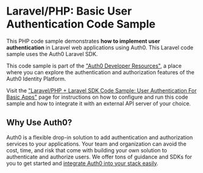 # Laravel/PHP: Basic User Authentication Code Sample

This PHP code sample demonstrates **how to implement user authentication** in Laravel web applications using Auth0. This Laravel code sample uses the Auth0 Laravel SDK.

This code sample is part of the ["Auth0 Developer Resources"](https://developer.auth0.com/resources), a place where you can explore the authentication and authorization features of the Auth0 Identity Platform.

Visit the ["Laravel/PHP + Laravel SDK Code Sample: User Authentication For Basic Apps"](https://developer.auth0.com/resources/code-samples/web-app/laravel/basic-authentication) page for instructions on how to configure and run this code sample and how to integrate it with an external API server of your choice.

## Why Use Auth0?

Auth0 is a flexible drop-in solution to add authentication and authorization services to your applications. Your team and organization can avoid the cost, time, and risk that come with building your own solution to authenticate and authorize users. We offer tons of guidance and SDKs for you to get started and [integrate Auth0 into your stack easily](https://developer.auth0.com/resources/code-samples/full-stack).
